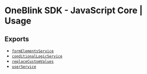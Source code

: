 # OneBlink SDK - JavaScript Core | Usage

## Exports

- [`formElementsService`](./formElementsService.md)
- [`conditionalLogicService`](./conditionalLogicService.md)
- [`replaceCustomValues`](./replaceCustomValues.md)
- [`userService`](./userService.md)

